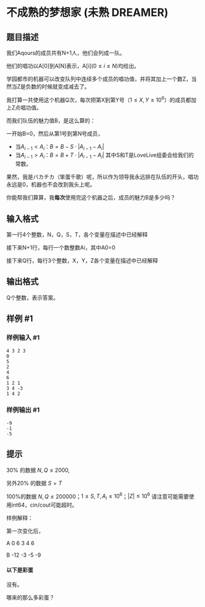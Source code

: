 # 不成熟的梦想家 (未熟 DREAMER)

## 题目描述

我们Aqours的成员共有N+1人，他们会列成一队。

他们的唱功以A[0]到A[N]表示，A[i]$(0\le i \le N)$均给出。

学园都市的机器可以改变队列中连续多个成员的唱功值，并将其加上一个数Z，当然当Z是负数的时候就变成减去了。

我打算一共使用这个机器Q次，每次把第X到第Y号（$1\le X,Y\le10^6$）的成员都加上Z点唱功值。

而我们队伍的魅力值B，是这么算的：

一开始B=0，然后从第1号到第N号成员，

- 当$A_{i-1}<A_i$：$B = B-S\cdot|A_{i-1} - A_i|$
- 当$A_{i-1}>A_i$：$B = B+T\cdot|A_{i-1} - A_i|$
其中S和T是LoveLive组委会给我们的常数。

果然，我是バカチカ（笨蛋千歌）呢，所以作为领导我永远排在队伍的开头，唱功永远是0，机器也不会改到我头上呢。

你能帮我们算算，我**每次**使用完这个机器之后，成员的魅力B是多少吗？


## 输入格式

第一行4个整数，N，Q，S，T，各个变量在描述中已经解释

接下来N+1行，每行一个数整数Ai，其中A0=0

接下来Q行，每行3个整数，X，Y，Z各个变量在描述中已经解释


## 输出格式

Q个整数，表示答案。


## 样例 #1

### 样例输入 #1
```
4 3 2 3
0
5
2
4
6
1 2 1
3 4 -3
1 4 2
```

### 样例输出 #1

```
-9
-1
-5
```

## 提示

30% 的数据 $N,Q\le 2000$,

另外20% 的数据 $S=T$

100%的数据 $N,Q\le 200000$；$1\le S,T,A_i\le10^6$；$|Z|\le 10^6$
请注意可能需要使用int64，cin/cout可能超时。

样例解释：

第一次变化后，

A 0 6 3 4 6

B -12 -3 -5 -9


#### 以下是彩蛋

没有。

哪来的那么多彩蛋？

